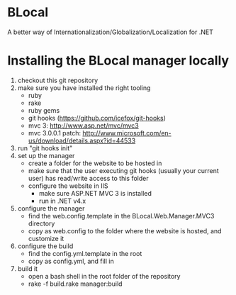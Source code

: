 BLocal
======

A better way of Internationalization/Globalization/Localization for .NET

# Installing the BLocal manager locally

1. checkout this git repository
2. make sure you have installed the right tooling
	* ruby
	* rake
	* ruby gems
	* git hooks (https://github.com/icefox/git-hooks)
	* mvc 3: http://www.asp.net/mvc/mvc3
	* mvc 3.0.0.1 patch: http://www.microsoft.com/en-us/download/details.aspx?id=44533
3. run "git hooks init"
4. set up the manager
	* create a folder for the website to be hosted in
	* make sure that the user executing git hooks (usually your current user) has read/write access to this folder
	* configure the website in IIS
		* make sure ASP.NET MVC 3 is installed
		* run in .NET v4.x
5. configure the manager
	* find the web.config.template in the BLocal.Web.Manager.MVC3 directory
	* copy as web.config to the folder where the website is hosted, and customize it
6. configure the build
	* find the config.yml.template in the root
	* copy as config.yml, and fill in	
7. build it
	* open a bash shell in the root folder of the repository
	* rake -f build.rake manager:build
